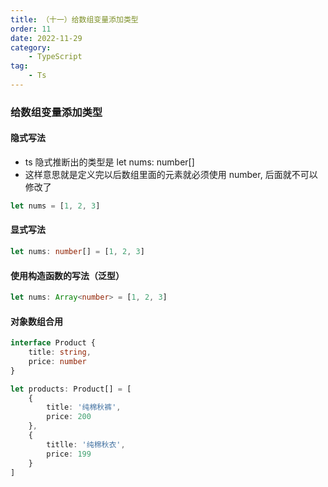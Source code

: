 ```yaml
---
title: （十一）给数组变量添加类型
order: 11
date: 2022-11-29
category:
    - TypeScript
tag: 
    - Ts
---
```



### 给数组变量添加类型
#### 隐式写法
- ts 隐式推断出的类型是 let nums: number[]
- 这样意思就是定义完以后数组里面的元素就必须使用 number, 后面就不可以修改了
```ts
let nums = [1, 2, 3]
```

#### 显式写法
```ts
let nums: number[] = [1, 2, 3]
```

#### 使用构造函数的写法（泛型）
```ts
let nums: Array<number> = [1, 2, 3]
```

#### 对象数组合用
```ts
interface Product {
    title: string,
    price: number
}

let products: Product[] = [
    {
        title: '纯棉秋裤',
        price: 200
    },
    {
        titlle: '纯棉秋衣',
        price: 199
    }
]
```